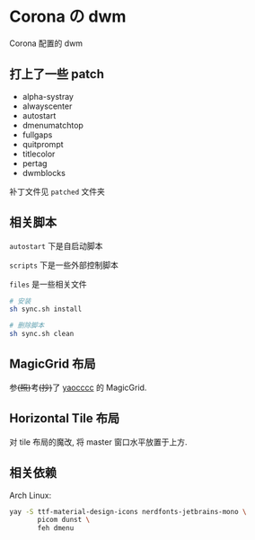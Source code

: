 # Corona の dwm

Corona 配置的 dwm

## 打上了一些 patch

- alpha-systray
- alwayscenter
- autostart
- dmenumatchtop
- fullgaps
- quitprompt
- titlecolor
- pertag
- dwmblocks

补丁文件见 `patched` 文件夹

## 相关脚本

`autostart` 下是自启动脚本

`scripts` 下是一些外部控制脚本

`files` 是一些相关文件

```bash
# 安装
sh sync.sh install

# 删除脚本
sh sync.sh clean
```

## MagicGrid 布局

参~~(照)~~考~~(抄)~~了 [yaocccc](https://github.com/yaocccc/dwm) 的 MagicGrid.

## Horizontal Tile 布局

对 tile 布局的魔改, 将 master 窗口水平放置于上方.

## 相关依赖

Arch Linux:

```bash
yay -S ttf-material-design-icons nerdfonts-jetbrains-mono \
       picom dunst \
	   feh dmenu
```

